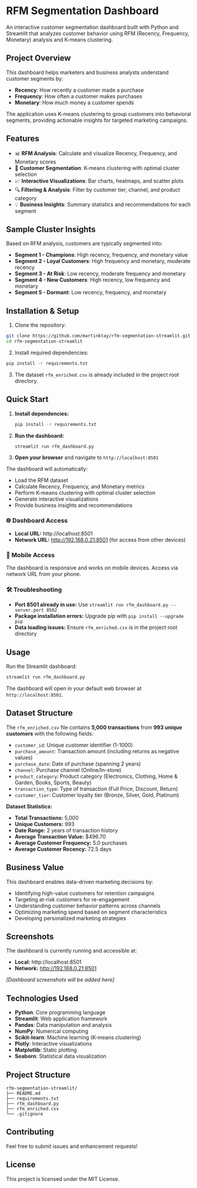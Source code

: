 # RFM Segmentation Dashboard

An interactive customer segmentation dashboard built with Python and Streamlit that analyzes customer behavior using RFM (Recency, Frequency, Monetary) analysis and K-means clustering.

## Project Overview

This dashboard helps marketers and business analysts understand customer segments by:

- **Recency**: How recently a customer made a purchase
- **Frequency**: How often a customer makes purchases  
- **Monetary**: How much money a customer spends

The application uses K-means clustering to group customers into behavioral segments, providing actionable insights for targeted marketing campaigns.

## Features

- 📊 **RFM Analysis**: Calculate and visualize Recency, Frequency, and Monetary scores
- 🎯 **Customer Segmentation**: K-means clustering with optimal cluster selection
- 📈 **Interactive Visualizations**: Bar charts, heatmaps, and scatter plots
- 🔍 **Filtering & Analysis**: Filter by customer tier, channel, and product category
- 💡 **Business Insights**: Summary statistics and recommendations for each segment

## Sample Cluster Insights

Based on RFM analysis, customers are typically segmented into:

- **Segment 1 - Champions**: High recency, frequency, and monetary value
- **Segment 2 - Loyal Customers**: High frequency and monetary, moderate recency
- **Segment 3 - At Risk**: Low recency, moderate frequency and monetary
- **Segment 4 - New Customers**: High recency, low frequency and monetary
- **Segment 5 - Dormant**: Low recency, frequency, and monetary

## Installation & Setup

1. Clone the repository:
```bash
git clone https://github.com/martinktay/rfm-segmentation-streamlit.git
cd rfm-segmentation-streamlit
```

2. Install required dependencies:
```bash
pip install -r requirements.txt
```

3. The dataset `rfm_enriched.csv` is already included in the project root directory.

## Quick Start

1. **Install dependencies:**
   ```bash
   pip install -r requirements.txt
   ```

2. **Run the dashboard:**
   ```bash
   streamlit run rfm_dashboard.py
   ```

3. **Open your browser** and navigate to `http://localhost:8501`

The dashboard will automatically:
- Load the RFM dataset
- Calculate Recency, Frequency, and Monetary metrics
- Perform K-means clustering with optimal cluster selection
- Generate interactive visualizations
- Provide business insights and recommendations

### 🌐 Dashboard Access
- **Local URL:** http://localhost:8501
- **Network URL:** http://192.168.0.21:8501 (for access from other devices)

### 📱 Mobile Access
The dashboard is responsive and works on mobile devices. Access via network URL from your phone.

### 🛠️ Troubleshooting
- **Port 8501 already in use:** Use `streamlit run rfm_dashboard.py --server.port 8502`
- **Package installation errors:** Upgrade pip with `pip install --upgrade pip`
- **Data loading issues:** Ensure `rfm_enriched.csv` is in the project root directory

## Usage

Run the Streamlit dashboard:
```bash
streamlit run rfm_dashboard.py
```

The dashboard will open in your default web browser at `http://localhost:8501`.

## Dataset Structure

The `rfm_enriched.csv` file contains **5,000 transactions** from **993 unique customers** with the following fields:
- `customer_id`: Unique customer identifier (1-1000)
- `purchase_amount`: Transaction amount (including returns as negative values)
- `purchase_date`: Date of purchase (spanning 2 years)
- `channel`: Purchase channel (Online/In-store)
- `product_category`: Product category (Electronics, Clothing, Home & Garden, Books, Sports, Beauty)
- `transaction_type`: Type of transaction (Full Price, Discount, Return)
- `customer_tier`: Customer loyalty tier (Bronze, Silver, Gold, Platinum)

**Dataset Statistics:**
- **Total Transactions:** 5,000
- **Unique Customers:** 993
- **Date Range:** 2 years of transaction history
- **Average Transaction Value:** $496.70
- **Average Customer Frequency:** 5.0 purchases
- **Average Customer Recency:** 72.5 days

## Business Value

This dashboard enables data-driven marketing decisions by:

- Identifying high-value customers for retention campaigns
- Targeting at-risk customers for re-engagement
- Understanding customer behavior patterns across channels
- Optimizing marketing spend based on segment characteristics
- Developing personalized marketing strategies

## Screenshots

The dashboard is currently running and accessible at:
- **Local:** http://localhost:8501
- **Network:** http://192.168.0.21:8501

*[Dashboard screenshots will be added here]*

## Technologies Used

- **Python**: Core programming language
- **Streamlit**: Web application framework
- **Pandas**: Data manipulation and analysis
- **NumPy**: Numerical computing
- **Scikit-learn**: Machine learning (K-means clustering)
- **Plotly**: Interactive visualizations
- **Matplotlib**: Static plotting
- **Seaborn**: Statistical data visualization

## Project Structure

```
rfm-segmentation-streamlit/
├── README.md
├── requirements.txt
├── rfm_dashboard.py
├── rfm_enriched.csv
└── .gitignore
```

## Contributing

Feel free to submit issues and enhancement requests!

## License

This project is licensed under the MIT License. 